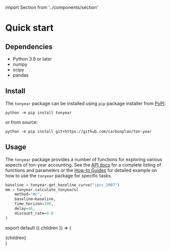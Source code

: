 import Section from '../components/section'

# Quick start

## Dependencies

- Python 3.8 or later
- numpy
- scipy
- pandas

## Install

The `tonyear` package can be installed using `pip` package installer from [PyPI](https://pypi.org/project/tonyear/):

```
python -m pip install tonyear
```

or from source:

```
python -m pip install git+https://github.com/carbonplan/ton-year
```

## Usage

The `tonyear` package provides a number of functions for exploring various aspects of ton-year accounting. See the [API docs](/api) for a complete listing of functions and parameters or the [How-to Guides](/how-to-guide) for detailed example on how to use the `tonyear` package for specific tasks.

```python
baseline = tonyear.get_baseline_curve("ipcc_2007")
mm = tonyear.calculate_tonyears(
    method="mc",
    baseline=baseline,
    time_horizon=100,
    delay=46,
    discount_rate=0.0
)
```

export default ({ children }) => (
  <Section name='Quick Start'>{children}</Section>
)
